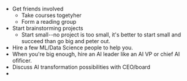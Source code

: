 * Get friends involved
	* Take courses togetyher
	* Form a reading group
* Start brainstorming projects
	* Start small--no project is too small, it's better to start small and succeed than go big and peter out. 
* Hire a few ML/Data Science people to help you. 
* When you're big enough, hire an AI leader like an AI VP or chief AI ofificer. 
*  Discuss AI transformation possibilities with CEO/board
* 